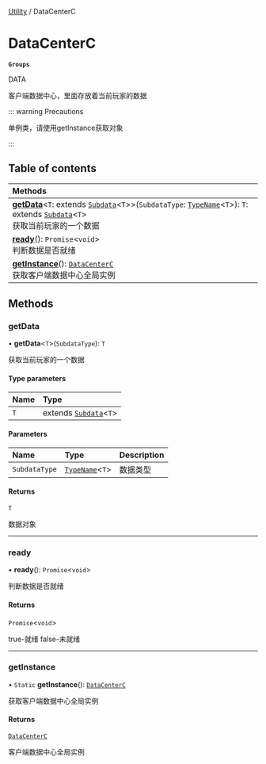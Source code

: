 [Utility](../groups/Utility.Utility.md) / DataCenterC

# DataCenterC <Badge type="tip" text="Class" /> <Score text="DataCenterC" />

**`Groups`**

DATA

客户端数据中心，里面存放着当前玩家的数据

::: warning Precautions

单例类，请使用getInstance获取对象

:::

## Table of contents

| Methods |
| :-----|
| **[getData](Extension.DataCenterC.md#getdata)**<`T`: extends [`Subdata`](Extension.Subdata.md)<`T`\>\>(`SubdataType`: [`TypeName`](../interfaces/Type.TypeName.md)<`T`\>): `T`: extends [`Subdata`](Extension.Subdata.md)<`T`\> <br> 获取当前玩家的一个数据|
| **[ready](Extension.DataCenterC.md#ready)**(): `Promise`<`void`\> <br> 判断数据是否就绪|
| **[getInstance](Extension.DataCenterC.md#getinstance)**(): [`DataCenterC`](Extension.DataCenterC.md) <br> 获取客户端数据中心全局实例|

## Methods

### getData <Score text="getData" /> 

• **getData**<`T`\>(`SubdataType`): `T` <Badge type="tip" text="client" />

获取当前玩家的一个数据


#### Type parameters

| Name | Type |
| :------ | :------ |
| `T` | extends [`Subdata`](Extension.Subdata.md)<`T`\> |

#### Parameters

| Name | Type | Description |
| :------ | :------ | :------ |
| `SubdataType` | [`TypeName`](../interfaces/Type.TypeName.md)<`T`\> |  数据类型 |

#### Returns

`T`

数据对象

___

### ready <Score text="ready" /> 

• **ready**(): `Promise`<`void`\> <Badge type="tip" text="client" />

判断数据是否就绪


#### Returns

`Promise`<`void`\>

true-就绪 false-未就绪

___

### getInstance <Score text="getInstance" /> 

• `Static` **getInstance**(): [`DataCenterC`](Extension.DataCenterC.md) <Badge type="tip" text="client" />

获取客户端数据中心全局实例


#### Returns

[`DataCenterC`](Extension.DataCenterC.md)

客户端数据中心全局实例

